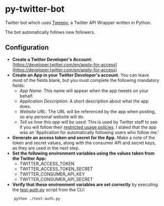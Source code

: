 # py-twitter-bot

Twitter bot which uses [Tweepy](https://github.com/tweepy/Tweepy), a Twitter API Wrapper written in Python.

The bot automatically follows new followers.

## Configuration

* **Create a Twitter Developer's Account:** [https://developer.twitter.com/en/apply-for-access](https://developer.twitter.com/en/apply-for-access)
* **Create an App in your Twitter Developer's account.** You can leave most of the fields blank, but you must complete the following mandatory fields:
  * _App Name_: This name will appear when the app tweets on your behalf.
  * _Application Description_: A short description about what the app does.
  * _Website URL_: The URL will be referenced by the app when posting, so any personal website will do.
  * _Tell us how this app will be used_: This is used by Twitter staff to see if you will follow their [restricted usage policies](https://developer.twitter.com/en/developer-terms/more-on-restricted-use-cases). I stated that the app was an 'Application for automatically following users who follow me.'
* **Generate an access token and secret for the App.** Make a note of the token and secret values, along with the consumer API and secret keys, as they are used in the next step.
* **Set the following environment variables using the values taken from the Twitter App:**
  * TWITTER_ACCESS_TOKEN
  * TWITTER_ACCESS_TOKEN_SECRET
  * TWITTER_CONSUMER_API_KEY
  * TWITTER_CONSUMER_API_SECRET
* **Verify that these environment variables are set correctly** by executing the [test-auth.py](https://github.com/james-flynn-ie/py-twitter-bot/blob/master/test-auth.py) script from the CLI:

```bash
    python ./test-auth.py
```
